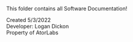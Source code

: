 This folder contains all Software Documentation!                                                                                                                        

Created 5/3/2022                                                                                                                                                         
Developer: Logan Dickon                                                                                                                                                   
Property of AtorLabs                                                                                                                                                     
